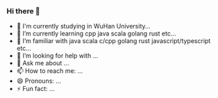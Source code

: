 ### Hi there 👋

<!--
**For-December/For-December** is a ✨ _special_ ✨ repository because its `README.md` (this file) appears on your GitHub profile.

Here are some ideas to get you started:

- 🔭 I’m currently working on ...
- 🌱 I’m currently learning ...
- 👯 I’m looking to collaborate on ...
- 🤔 I’m looking for help with ...
- 💬 Ask me about ...
- 📫 How to reach me: ...
- 😄 Pronouns: ...
- ⚡ Fun fact: ...
-->

<!-- - 🔭 I’m currently working on Netife... -->
- 🏫 I'm currently studying in WuHan University...
- 🌱 I’m currently learning cpp java scala golang rust etc...
- 👯 I’m familiar with java scala c/cpp golang rust javascript/typescript etc...
- 🤔 I’m looking for help with ...
- 💬 Ask me about ...
- 📫 How to reach me: ...
- 😄 Pronouns: ...
- ⚡ Fun fact: ...

<!-- [![Top Langs](https://github-readme-stats.vercel.app/api/top-langs/?username=For-December)](https://github.com/For-December/)-->
<!-- <div align="center"> <img src="https://github-readme-stats.vercel.app/api/top-langs/?username=For-December&hide_title=true&hide_border=true&layout=compact&langs_count=6&text_color=000&icon_color=fff&bg_color=0,52fa5a,4dfcff,c64dff&theme=graywhite" /> </div> -->

<!-- ![Top Langs](https://github-readme-stats.vercel.app/api/top-langs/?username=For-December&layout=compact&theme=tokyonight) -->
